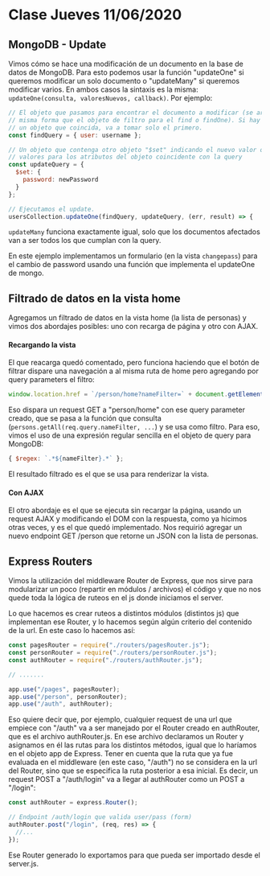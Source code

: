 # Clase Jueves 11/06/2020

## MongoDB - Update

Vimos cómo se hace una modificación de un documento en la base de datos de MongoDB. Para esto podemos usar la función "updateOne" si queremos modificar un solo documento o "updateMany" si queremos modificar varios. En ambos casos la sintaxis es la misma: `updateOne(consulta, valoresNuevos, callback)`. Por ejemplo:

```javascript
// El objeto que pasamos para encontrar el documento a modificar (se arma de la
// misma forma que el objeto de filtro para el find o findOne). Si hay más de
// un objeto que coincida, va a tomar solo el primero.
const findQuery = { user: username };

// Un objeto que contenga otro objeto "$set" indicando el nuevo valor o los nuevos
// valores para los atributos del objeto coincidente con la query
const updateQuery = {
  $set: {
    password: newPassword
  }
};

// Ejecutamos el update.
usersCollection.updateOne(findQuery, updateQuery, (err, result) => {
```

`updateMany` funciona exactamente igual, solo que los documentos afectados van a ser todos los que cumplan con la query.

En este ejemplo implementamos un formulario (en la vista `changepass`) para el cambio de password usando una función que implementa el updateOne de mongo.

## Filtrado de datos en la vista home

Agregamos un filtrado de datos en la vista home (la lista de personas) y vimos dos abordajes posibles: uno con recarga de página y otro con AJAX.

#### Recargando la vista

El que reacarga quedó comentado, pero funciona haciendo que el botón de filtrar dispare una navegación a al misma ruta de home pero agregando por query parameters el filtro:

```javascript
window.location.href = `/person/home?nameFilter=` + document.getElementById("nameFilter").value;
```

Eso dispara un request GET a "person/home" con ese query parameter creado, que se pasa a la función que consulta (`persons.getAll(req.query.nameFilter, ...`) y se usa como filtro. Para eso, vimos el uso de una expresión regular sencilla en el objeto de query para MongoDB:

```javascript
{ $regex: `.*${nameFilter}.*` };
```

El resultado filtrado es el que se usa para renderizar la vista.

#### Con AJAX

El otro abordaje es el que se ejecuta sin recargar la página, usando un request AJAX y modificando el DOM con la respuesta, como ya hicimos otras veces, y es el que quedó implementado. Nos requirió agregar un nuevo endpoint GET /person que retorne un JSON con la lista de personas.

## Express Routers

Vimos la utilización del middleware Router de Express, que nos sirve para modularizar un poco (repartir en módulos / archivos) el código y que no nos quede toda la lógica de ruteos en el js donde iniciamos el server.

Lo que hacemos es crear ruteos a distintos módulos (distintos js) que implementan ese Router, y lo hacemos según algún criterio del contenido de la url. En este caso lo hacemos así:

```javascript
const pagesRouter = require("./routers/pagesRouter.js");
const personRouter = require("./routers/personRouter.js");
const authRouter = require("./routers/authRouter.js");

// .......

app.use("/pages", pagesRouter);
app.use("/person", personRouter);
app.use("/auth", authRouter);
```

Eso quiere decir que, por ejemplo, cualquier request de una url que empiece con "/auth" va a ser manejado por el Router creado en authRouter, que es el archivo authRouter.js. En ese archivo declaramos un Router y asignamos en él las rutas para los distintos métodos, igual que lo haríamos en el objeto app de Express. Tener en cuenta que la ruta que ya fue evaluada en el middleware (en este caso, "/auth") no se considera en la url del Router, sino que se especifica la ruta posterior a esa inicial. Es decir, un request POST a "/auth/login" va a llegar al authRouter como un POST a "/login":

```javascript
const authRouter = express.Router();

// Endpoint /auth/login que valida user/pass (form)
authRouter.post("/login", (req, res) => { 
  //...
});
```
Ese Router generado lo exportamos para que pueda ser importado desde el server.js.
